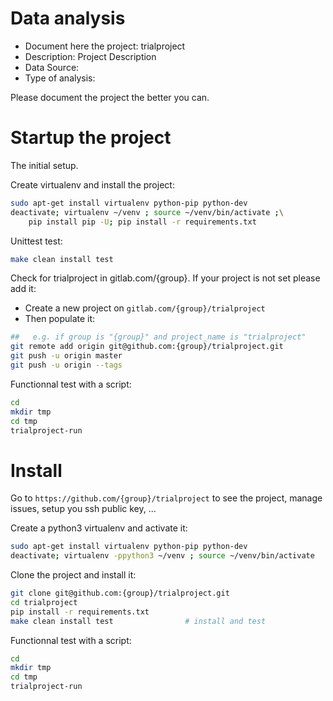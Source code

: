 # Data analysis
- Document here the project: trialproject
- Description: Project Description
- Data Source:
- Type of analysis:

Please document the project the better you can.

# Startup the project

The initial setup.

Create virtualenv and install the project:
```bash
sudo apt-get install virtualenv python-pip python-dev
deactivate; virtualenv ~/venv ; source ~/venv/bin/activate ;\
    pip install pip -U; pip install -r requirements.txt
```

Unittest test:
```bash
make clean install test
```

Check for trialproject in gitlab.com/{group}.
If your project is not set please add it:

- Create a new project on `gitlab.com/{group}/trialproject`
- Then populate it:

```bash
##   e.g. if group is "{group}" and project_name is "trialproject"
git remote add origin git@github.com:{group}/trialproject.git
git push -u origin master
git push -u origin --tags
```

Functionnal test with a script:

```bash
cd
mkdir tmp
cd tmp
trialproject-run
```

# Install

Go to `https://github.com/{group}/trialproject` to see the project, manage issues,
setup you ssh public key, ...

Create a python3 virtualenv and activate it:

```bash
sudo apt-get install virtualenv python-pip python-dev
deactivate; virtualenv -ppython3 ~/venv ; source ~/venv/bin/activate
```

Clone the project and install it:

```bash
git clone git@github.com:{group}/trialproject.git
cd trialproject
pip install -r requirements.txt
make clean install test                # install and test
```
Functionnal test with a script:

```bash
cd
mkdir tmp
cd tmp
trialproject-run
```
